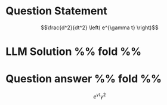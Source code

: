 # Question Statement
$$\frac{d^2}{dt^2} \left( e^{\gamma t} \right)$$


# LLM Solution %% fold %%


# Question answer %% fold %%
$$e^{\gamma t} \gamma^2$$